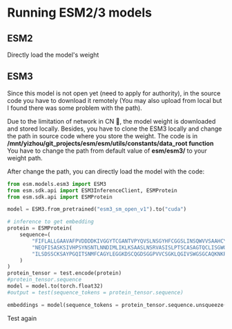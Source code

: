 # Running ESM2/3 models

## ESM2
Directly load the model's weight

## ESM3
Since this model is not open yet (need to apply for authority), in the source code you have to download it remotely (You may also upload from local but I found there was some problem with the path). 

Due to the limitation of network in CN :face_with_head_bandage:, the model weight is downloaded and stored locally. Besides, you have to clone the ESM3 locally and change the path in source code where you store the weight. The code is in **/mnt/yizhou/git_projects/esm/esm/utils/constants/data_root function** You have to change the path from default value of **esm/esm3/** to your weight path.

After change the path, you can directly load the model with the code:

``` python
from esm.models.esm3 import ESM3
from esm.sdk.api import ESM3InferenceClient, ESMProtein
from esm.sdk.api import ESMProtein

model = ESM3.from_pretrained("esm3_sm_open_v1").to("cuda")

# inference to get embedding
protein = ESMProtein(
    sequence=(
        "FIFLALLGAAVAFPVDDDDKIVGGYTCGANTVPYQVSLNSGYHFCGGSLINSQWVVSAAHCYKSGIQVRLGEDNINVVEG"
        "NEQFISASKSIVHPSYNSNTLNNDIMLIKLKSAASLNSRVASISLPTSCASAGTQCLISGWGNTKSSGTSYPDVLKCLKAP"
        "ILSDSSCKSAYPGQITSNMFCAGYLEGGKDSCQGDSGGPVVCSGKLQGIVSWGSGCAQKNKPGVYTKVCNYVSWIKQTIASN"
    )
)
protein_tensor = test.encode(protein)
#protein_tensor.sequence
model = model.to(torch.float32)
#output = test(sequence_tokens = protein_tensor.sequence)

embeddings = model(sequence_tokens = protein_tensor.sequence.unsqueeze(0)).embeddings

```



 Test again